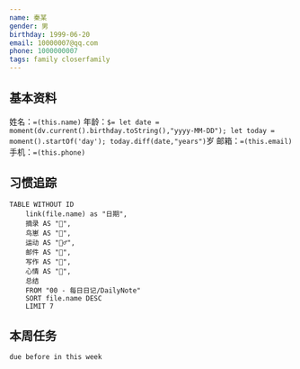 ```yaml
---
name: 秦某
gender: 男
birthday: 1999-06-20
email: 10000007@qq.com
phone: 1000000007
tags: family closerfamily
---
```


## 基本资料

姓名：`=(this.name)`
年龄：`$= let date = moment(dv.current().birthday.toString(),"yyyy-MM-DD"); let today = moment().startOf('day'); today.diff(date,"years")`岁
邮箱：`=(this.email)`
手机：`=(this.phone)`

## 习惯追踪

```dataview
TABLE WITHOUT ID
	link(file.name) as "日期",
	摘录 AS "🌄",
	鸟崽 AS "🐥",
	运动 AS "🏃‍♂️",
	邮件 AS "💌",
	写作 AS "📝",
	心情 AS "👾",
	总结
	FROM "00 - 每日日记/DailyNote" 
	SORT file.name DESC
	LIMIT 7
```

## 本周任务
```tasks
due before in this week
```
